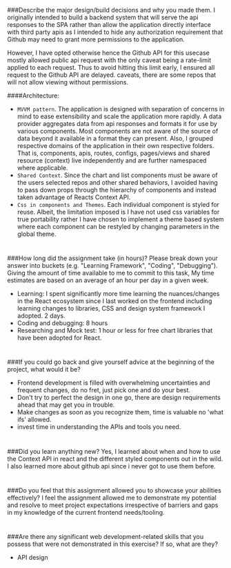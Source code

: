 ###Describe the major design/build decisions and why you made them.
I originally intended to build a backend system that will serve the api responses to the SPA rather than allow the application directly interface with third party apis as I intended to hide any authorization requirement that Github may need to grant more permissions to the application. 

However, I have opted otherwise hence the Github API for this usecase mostly allowed public api request with the only caveat being a rate-limit applied to each request. Thus to avoid hitting this limit early, I ensured all request to the Github API are delayed. caveats, there are some repos that will not allow viewing without permissions.

####Architecture:
- `MVVM pattern`. The application is designed with separation of concerns in mind to ease extensibility and scale the application more rapidly. A data provider aggregates data from api responses and formats it for use by various components. Most components are not aware of the source of data beyond it available in a format they can present. Also,
I grouped respective domains of the application in their own respective folders. That is, components, apis, routes, configs, pages/views and shared resource (context) live independently and are further namespaced where applicable.
- `Shared Context`. Since the chart and list components must be aware of the users selected repos and other shared behaviors, I avoided having to pass down props through the hierarchy of components and instead taken advantage of Reacts Context API.
- `Css in components and Themes`.  Each individual component is styled for reuse. Albeit, the limitation imposed is I have not used css variables for true portability rather I have chosen to implement a theme based system where each component can be restyled by changing parameters in the global theme.
#
###How long did the assignment take (in hours)? Please break down your answer into buckets (e.g. "Learning Framework", "Coding", "Debugging").
Giving the amount of time available to me to commit to this task, My time estimates are based on an average of an hour per day in a given week.
- Learning: I spent significantly more time learning the nuances/changes in the React ecosystem since I last worked on the frontend including learning changes to libraries, CSS and design system framework I adopted. 2 days.
- Coding and debugging: 8 hours
- Researching and Mock test: 1 hour or less for free chart libraries that have been adopted for React.
#
###If you could go back and give yourself advice at the beginning of the project, what would it be?
- Frontend development is filled with overwhelming uncertainties and frequent changes, do no fret, just pick one and do your best.
- Don't try to perfect the design in one go, there are design requirements ahead that may get you in trouble. 
- Make changes as soon as you recognize them, time is valuable no 'what ifs' allowed.
- invest time in understanding the APIs and tools you need.
#
###Did you learn anything new?
Yes, I learned about when and how to use the Context API in react and the different styled components out in the wild. I also learned more about github api since i never got to use them before.
#
###Do you feel that this assignment allowed you to showcase your abilities effectively?
I feel the assignment allowed me to demonstrate my potential and resolve to meet project expectations irrespective of barriers and gaps in my knowledge of the current frontend needs/tooling. 
#
###Are there any significant web development-related skills that you possess that were not demonstrated in this exercise? If so, what are they?
- API design 
